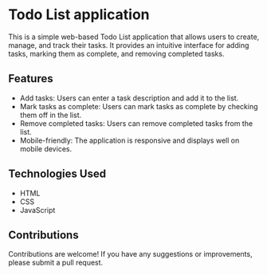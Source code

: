 # Todo List application
This is a simple web-based Todo List application that allows users to create, manage, and track their tasks. It provides an intuitive interface for adding tasks, marking them as complete, and removing completed tasks.

## Features

- Add tasks: Users can enter a task description and add it to the list.
- Mark tasks as complete: Users can mark tasks as complete by checking them off in the list.
- Remove completed tasks: Users can remove completed tasks from the list.
- Mobile-friendly: The application is responsive and displays well on mobile devices.

## Technologies Used

- HTML
- CSS
- JavaScript

## Contributions

Contributions are welcome! If you have any suggestions or improvements, please submit a pull request.
